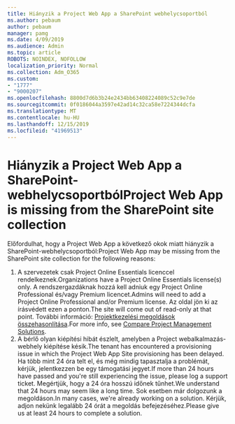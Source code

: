 ```yaml
---
title: Hiányzik a Project Web App a SharePoint webhelycsoportból
ms.author: pebaum
author: pebaum
manager: pamg
ms.date: 4/09/2019
ms.audience: Admin
ms.topic: article
ROBOTS: NOINDEX, NOFOLLOW
localization_priority: Normal
ms.collection: Adm_O365
ms.custom:
- "1777"
- "9000207"
ms.openlocfilehash: 8800d7d6b3b24e2434bb63408224089c52c9e7de
ms.sourcegitcommit: 0f0186044a3597e42ad14c32ca58e7224344dcfa
ms.translationtype: MT
ms.contentlocale: hu-HU
ms.lasthandoff: 12/15/2019
ms.locfileid: "41969513"
---
```

# <a name="project-web-app-is-missing-from-the-sharepoint-site-collection"></a><span data-ttu-id="97a75-102">Hiányzik a Project Web App a SharePoint-webhelycsoportból</span><span class="sxs-lookup"><span data-stu-id="97a75-102">Project Web App is missing from the SharePoint site collection</span></span>

<span data-ttu-id="97a75-103">Előfordulhat, hogy a Project Web App a következő okok miatt hiányzik a SharePoint-webhelycsoportból:</span><span class="sxs-lookup"><span data-stu-id="97a75-103">Project Web App may be missing from the SharePoint site collection for the following reasons:</span></span>

1. <span data-ttu-id="97a75-104">A szervezetek csak Project Online Essentials licenccel rendelkeznek.</span><span class="sxs-lookup"><span data-stu-id="97a75-104">Organizations have a Project Online Essentials license(s) only.</span></span> <span data-ttu-id="97a75-105">A rendszergazdáknak hozzá kell adniuk egy Project Online Professional és/vagy Premium licencet.</span><span class="sxs-lookup"><span data-stu-id="97a75-105">Admins will need to add a Project Online Professional and/or Premium license.</span></span> <span data-ttu-id="97a75-106">Az oldal jön ki az írásvédett ezen a ponton.</span><span class="sxs-lookup"><span data-stu-id="97a75-106">The site will come out of read-only at that point.</span></span> <span data-ttu-id="97a75-107">További információ: [Projektkezelési megoldások összehasonlítása](https://products.office.com/project/compare-microsoft-project-management-software?tab=1).</span><span class="sxs-lookup"><span data-stu-id="97a75-107">For more info, see [Compare Project Management Solutions](https://products.office.com/project/compare-microsoft-project-management-software?tab=1).</span></span>
2. <span data-ttu-id="97a75-108">A bérlő olyan kiépítési hibát észlelt, amelyben a Project webalkalmazás-webhely kiépítése késik.</span><span class="sxs-lookup"><span data-stu-id="97a75-108">The tenant has encountered a provisioning issue in which the Project Web App Site provisioning has been delayed.</span></span> <span data-ttu-id="97a75-109">Ha több mint 24 óra telt el, és még mindig tapasztalja a problémát, kérjük, jelentkezzen be egy támogatási jegyet.</span><span class="sxs-lookup"><span data-stu-id="97a75-109">If more than 24 hours have passed and you're still experiencing the issue, please log a support ticket.</span></span> <span data-ttu-id="97a75-110">Megértjük, hogy a 24 óra hosszú időnek tűnhet.</span><span class="sxs-lookup"><span data-stu-id="97a75-110">We understand that 24 hours may seem like a long time.</span></span> <span data-ttu-id="97a75-111">Sok esetben már dolgozunk a megoldáson.</span><span class="sxs-lookup"><span data-stu-id="97a75-111">In many cases, we're already working on a solution.</span></span> <span data-ttu-id="97a75-112">Kérjük, adjon nekünk legalább 24 órát a megoldás befejezéséhez.</span><span class="sxs-lookup"><span data-stu-id="97a75-112">Please give us at least 24 hours to complete a solution.</span></span>

